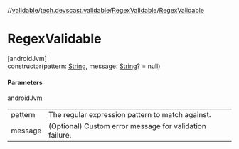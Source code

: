 //[validable](../../../index.md)/[tech.devscast.validable](../index.md)/[RegexValidable](index.md)/[RegexValidable](-regex-validable.md)

# RegexValidable

[androidJvm]\
constructor(pattern: [String](https://kotlinlang.org/api/latest/jvm/stdlib/kotlin/-string/index.html), message: [String](https://kotlinlang.org/api/latest/jvm/stdlib/kotlin/-string/index.html)? = null)

#### Parameters

androidJvm

| | |
|---|---|
| pattern | The regular expression pattern to match against. |
| message | (Optional) Custom error message for validation failure. |
